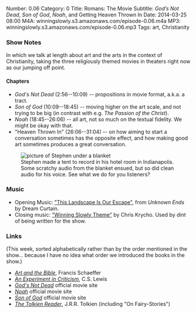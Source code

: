 Number: 0.06
Category: 0
Title: Romans: The Movie
Subtitle: <cite>God&rsquo;s Not Dead</cite>, <cite>Son of God</cite>, <cite>Noah</cite>, and Getting Heaven Thrown In
Date: 2014-03-25 08:00
M4A: winningslowly.s3.amazonaws.com/episode-0.06.m4a
MP3: winningslowly.s3.amazonaws.com/episode-0.06.mp3
Tags: art, Christianity

### Show Notes

In which we talk at length about art and the arts in the context of Christianity, taking the three religiously themed movies in theaters right now as our jumping off point.

#### Chapters

- _God's Not Dead_ (2:56--10:09) -- propositions in movie format, a.k.a. a tract.
- _Son of God_ (10:09--18:45) -- moving higher on the art scale, and not trying to be big (in contrast with e.g. _The Passion of the Christ_).
- _Noah_ (18:45--26:06) -- all art, not so much on the textual fidelity. We might be okay with that.
- "Heaven Thrown In" (26:06--31:04) -- on how aiming to start a conversation sometimes has the opposite effect, and how making good art sometimes produces a great conversation.

<figure>
<img src="/images/podcast-ghost.jpg" alt="picture of Stephen under a blanket" title="Stephen recording" />
<figcaption>Stephen made a tent to record in his hotel room in Indianapolis. Some scratchy audio from the blanket ensued, but so did clean audio for his voice. See what we do for you listeners?</figcaption>
</figure>

### Music

- Opening Music: ["This Landscape Is Our Escape"](http://dreamcurtain.bandcamp.com), from _Unknown Ends_ by Dream Curtain.
- Closing music: ["Winning Slowly Theme"](https://soundcloud.com/chriskrycho/winning-slowly) by Chris Krycho. Used by dint of being written for the show.

### Links

(This week, sorted alphabetically rather than by the order mentioned in the show... because I have no idea what order we introduced the books in the show.)

- [_Art and the Bible_](http://www.christianbook.com/Christian/Books/product?event=AFF&amp;p=1179430&amp;item_no=834011), Francis Schaeffer
- [_An Experiment in Criticism_](http://www.christianbook.com/Christian/Books/product?event=AFF&amp;p=1179430&amp;item_no=04728X), C.S. Lewis
- [_God's Not Dead_](http://godsnotdeadthemovie.com) official movie site
- [_Noah_](http://www.noahmovie.com) official movie site
- [_Son of God_](http://www.sonofgodmovie.com) official movie site
- [_The Tolkien Reader_](http://www.christianbook.com/Christian/Books/product?event=AFF&amp;p=1179430&amp;item_no=345066), J.R.R. Tolkien (including "On Fairy-Stories")
